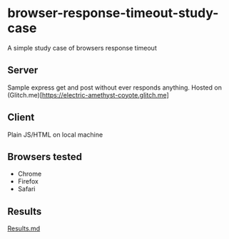 # browser-response-timeout-study-case
A simple study case of browsers response timeout

##  Server
Sample express get and post without ever responds anything.
Hosted on (Glitch.me)[https://electric-amethyst-coyote.glitch.me]

## Client
Plain JS/HTML on local machine


## Browsers tested
- Chrome
- Firefox
- Safari


## Results

[Results.md](Results.md)